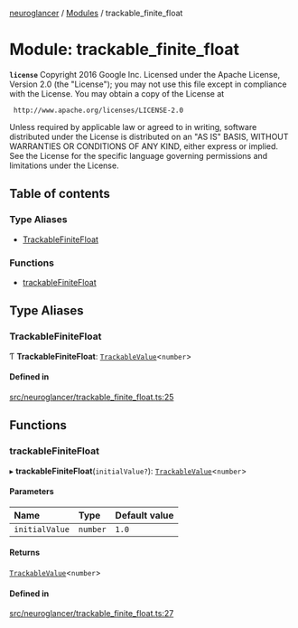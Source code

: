 [neuroglancer](../README.md) / [Modules](../modules.md) / trackable\_finite\_float

# Module: trackable\_finite\_float

**`license`**
Copyright 2016 Google Inc.
Licensed under the Apache License, Version 2.0 (the "License");
you may not use this file except in compliance with the License.
You may obtain a copy of the License at

     http://www.apache.org/licenses/LICENSE-2.0

Unless required by applicable law or agreed to in writing, software
distributed under the License is distributed on an "AS IS" BASIS,
WITHOUT WARRANTIES OR CONDITIONS OF ANY KIND, either express or implied.
See the License for the specific language governing permissions and
limitations under the License.

## Table of contents

### Type Aliases

- [TrackableFiniteFloat](trackable_finite_float.md#trackablefinitefloat)

### Functions

- [trackableFiniteFloat](trackable_finite_float.md#trackablefinitefloat-1)

## Type Aliases

### TrackableFiniteFloat

Ƭ **TrackableFiniteFloat**: [`TrackableValue`](../classes/trackable_value.TrackableValue.md)<`number`\>

#### Defined in

[src/neuroglancer/trackable_finite_float.ts:25](https://github.com/ActiveBrainAtlas2/neuroglancer/blob/958d23e0/src/neuroglancer/trackable_finite_float.ts#L25)

## Functions

### trackableFiniteFloat

▸ **trackableFiniteFloat**(`initialValue?`): [`TrackableValue`](../classes/trackable_value.TrackableValue.md)<`number`\>

#### Parameters

| Name | Type | Default value |
| :------ | :------ | :------ |
| `initialValue` | `number` | `1.0` |

#### Returns

[`TrackableValue`](../classes/trackable_value.TrackableValue.md)<`number`\>

#### Defined in

[src/neuroglancer/trackable_finite_float.ts:27](https://github.com/ActiveBrainAtlas2/neuroglancer/blob/958d23e0/src/neuroglancer/trackable_finite_float.ts#L27)
